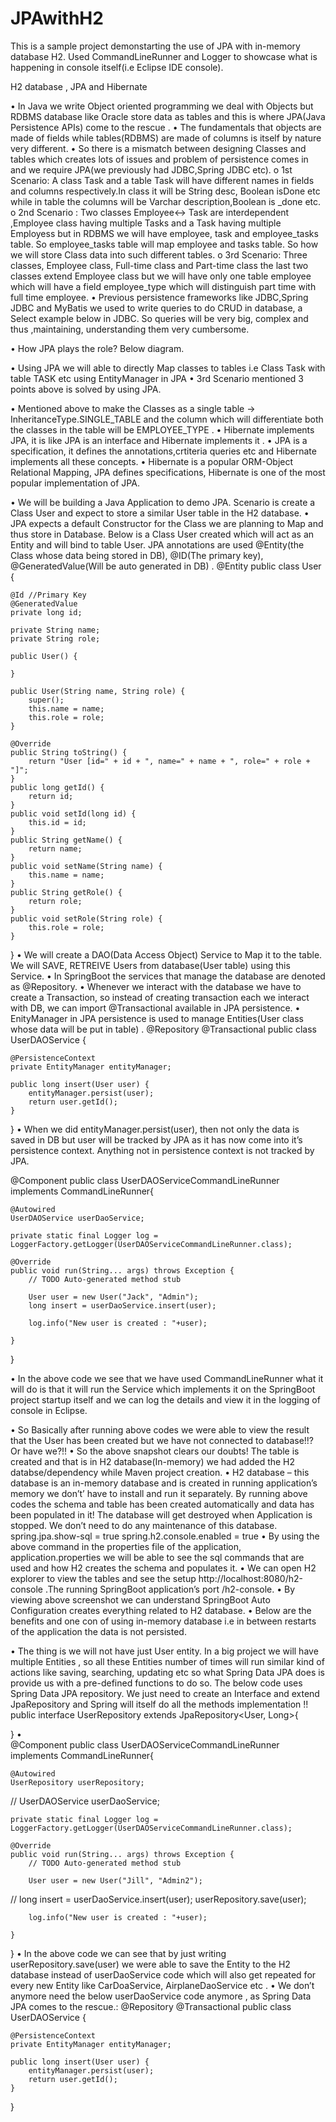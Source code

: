 # JPAwithH2
This is a sample project demonstarting the use of JPA with in-memory database H2. Used CommandLineRunner and Logger to showcase what is happening in console itself(i.e Eclipse IDE console). 


H2 database , JPA and Hibernate

•	In Java we write Object oriented programming we deal with Objects but RDBMS database like Oracle store data as tables and this is where JPA(Java Persistence APIs) come to the rescue .
•	The fundamentals that objects are made of fields while tables(RDBMS) are made of columns is itself by nature very different.
•	So there is a mismatch between designing Classes and tables which creates lots of issues and problem of persistence comes in and we require JPA(we previously had JDBC,Spring JDBC etc).
o	1st Scenario: A class Task and a table Task will have different names in fields and columns respectively.In class it will be String desc, Boolean isDone etc while in table the columns will be Varchar description,Boolean is _done etc.
o	2nd Scenario : Two classes Employee<-> Task are interdependent ,Employee class having multiple Tasks and a Task having multiple Employess but in RDBMS we will have employee, task and employee_tasks table. So employee_tasks table will map employee and tasks table. So how we will store Class data into such different tables.
o	3rd Scenario: Three classes,  Employee class, Full-time class and Part-time class the last two classes extend Employee class but we will have only one table employee which will have a field employee_type which will distinguish part time with full time employee.
•	Previous persistence frameworks like JDBC,Spring JDBC and MyBatis we used to write queries to do CRUD in database, a Select example below in JDBC. So queries will be very big, complex and thus ,maintaining, understanding them very cumbersome.
 
•	How JPA plays the role? Below diagram.
 
•	Using JPA we will able to directly Map classes to tables i.e Class Task with table TASK etc using EntityManager in JPA
•	3rd Scenario  mentioned 3 points above is solved by using JPA.
 
•	Mentioned above to make the Classes as a single table -> InheritanceType.SINGLE_TABLE and the column which will differentiate both the classes in the table will be EMPLOYEE_TYPE .
•	Hibernate implements JPA, it is like JPA is an interface and Hibernate implements it .
•	JPA is a specification, it defines the annotations,crtiteria queries etc and Hibernate implements all these concepts.
•	Hibernate is a popular ORM-Object Relational Mapping, JPA defines specifications, Hibernate is one of the most popular implementation of JPA.
 
•	We will be building a Java Application to demo JPA. Scenario is create a Class User and expect to store a similar User table in the H2 database.
•	JPA expects a default Constructor for the Class we are planning to Map and thus store in Database. Below is a Class User created which will act as an Entity and will bind to table User. JPA annotations are used @Entity(the Class whose data being stored in DB), @ID(The primary key), @GeneratedValue(Will be auto generated in DB) .
@Entity
public class User {
	
	@Id //Primary Key
	@GeneratedValue
	private long id; 
	
	private String name;
	private String role;
	
	public User() {
		
	}
	
	public User(String name, String role) {
		super();
		this.name = name;
		this.role = role;
	}
	
	@Override
	public String toString() {
		return "User [id=" + id + ", name=" + name + ", role=" + role + "]";
	}
	public long getId() {
		return id;
	}
	public void setId(long id) {
		this.id = id;
	}
	public String getName() {
		return name;
	}
	public void setName(String name) {
		this.name = name;
	}
	public String getRole() {
		return role;
	}
	public void setRole(String role) {
		this.role = role;
	}
	
	

}
•	We will create a DAO(Data Access Object) Service to Map it to the table. We will SAVE, RETREIVE Users from database(User table) using this Service.
•	In SpringBoot the services that manage the database are denoted as @Repository.
•	Whenever we interact with the database we have to create a Transaction, so instead of creating transaction each we interact with DB, we can import @Transactional available in JPA persistence.
•	EnityManager in JPA persistence is used to manage Entities(User class whose data will be put in table)  .
@Repository
@Transactional
public class UserDAOService {
	
	@PersistenceContext
	private EntityManager entityManager;
	
	public long insert(User user) { 
		entityManager.persist(user);
		return user.getId();
	}
}
•	When we did entityManager.persist(user), then not only the data is saved in DB but user will be tracked by JPA as it has now come into it’s persistence context. Anything not in persistence context is not tracked by JPA.





@Component
public class UserDAOServiceCommandLineRunner implements CommandLineRunner{
	
	@Autowired
	UserDAOService userDaoService;
	
	private static final Logger log = LoggerFactory.getLogger(UserDAOServiceCommandLineRunner.class);
	
	@Override
	public void run(String... args) throws Exception {
		// TODO Auto-generated method stub
		
		User user = new User("Jack", "Admin");
		long insert = userDaoService.insert(user);
		
		log.info("New user is created : "+user);
		
	}
}

•	In the above code we see that we have used CommandLineRunner what it will do is that it will run the Service which implements it on the SpringBoot project startup itself and we can log the details and view it in the logging of console in Eclipse.
 
•	So Basically after running above codes we were able to view the result that the User has been created but we have not connected to database!!? Or have we?!!
•	So the above snapshot clears our doubts!  The table is created and that is in H2 database(In-memory) we had added the H2 databse/dependency while Maven project creation.
•	H2 database – this database is an in-memory database and is created in running application’s memory we don’t’ have to install and run it separately. By running above codes the schema and table has been created automatically and data has been populated in it! The database will get destroyed when Application is stopped. We don’t need to do any maintenance of this database.
spring.jpa.show-sql = true
spring.h2.console.enabled = true
•	By using the above command in the properties file of the application, application.properties we will be able to see the sql commands that are used and how H2 creates the schema and populates it. 
•	We can open H2 explorer to view the tables and see the setup http://localhost:8080/h2-console .The running SpringBoot application’s port /h2-console.
•	By viewing above screenshot we can understand SpringBoot Auto Configuration creates everything related to H2 database.
•	Below are the benefits and one con of using in-memory database i.e in between restarts of the application the data is not persisted.
 
•	The thing is we will not have just User entity. In a big project we will have multiple Entities , so all these Entities number of times will run similar kind of actions like saving, searching, updating etc so what Spring Data JPA does is provide us with a pre-defined functions to do so. The below code uses Spring Data JPA repository. We just need to create an Interface and extend JpaRepository and Spring will itself do all the methods implementation !!
public interface UserRepository extends JpaRepository<User, Long>{

}
•	
@Component
public class UserDAOServiceCommandLineRunner implements CommandLineRunner{
	
	@Autowired
	UserRepository userRepository;
//	UserDAOService userDaoService;
	
	private static final Logger log = LoggerFactory.getLogger(UserDAOServiceCommandLineRunner.class);
	
	@Override
	public void run(String... args) throws Exception {
		// TODO Auto-generated method stub
		
		User user = new User("Jill", "Admin2");
//		long insert = userDaoService.insert(user);
		userRepository.save(user);
		
		
		log.info("New user is created : "+user);
		
	}
	
}
•	In the above code we can see that by just writing userRepository.save(user) we were able to save the Entity to the H2 database instead of userDaoService code which will also get repeated for every new Entity like CarDoaService, AirplaneDaoService etc .
•	We don’t anymore need the below  userDaoService code anymore , as Spring Data JPA comes to the rescue.:
@Repository
@Transactional
public class UserDAOService {
	
	@PersistenceContext
	private EntityManager entityManager;
	
	public long insert(User user) { 
		entityManager.persist(user);
		return user.getId();
	}
}

